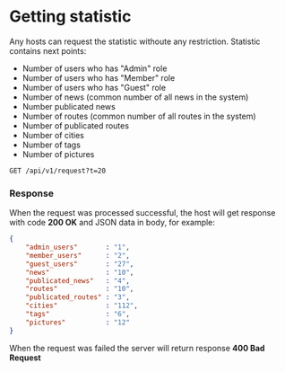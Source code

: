 # Getting statistic

Any hosts can request the statistic withoute any restriction. Statistic contains next points:
- Number of users who has "Admin" role
- Number of users who has "Member" role
- Number of users who has "Guest" role
- Number of news (common number of all news in the system)
- Number publicated news
- Number of routes (common number of all routes in the system)
- Number of publicated routes
- Number of cities
- Number of tags
- Number of pictures

````
GET /api/v1/request?t=20
````

### Response

When the request was processed successful, the host will get response with code **200 OK** and JSON data in body, for example:

```` json
{
    "admin_users"       : "1",
    "member_users"      : "2",
    "guest_users"       : "27",
    "news"              : "10",
    "publicated_news"   : "4",
    "routes"            : "10",
    "publicated_routes" : "3",
    "cities"            : "112",
    "tags"              : "6",
    "pictures"          : "12"
}
````

When the request was failed the server will return response **400 Bad Request**